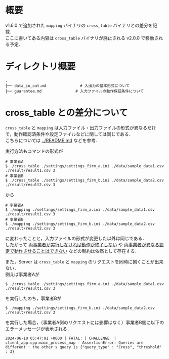 # 概要
v1.6.0 で追加された `mapping` バイナリの `cross_table` バイナリとの差分を記載．  
ここに書いてある内容は `cross_table` バイナリが廃止される v2.0.0 で移動される予定．


# ディレクトリ概要
```
.
├── data_in_out.md               # 入出力の基本形式について
├── guarantee.md               # 入力ファイルの動作保証条件について
```
# cross_table との差分について
`cross_table` と `mapping` は入力ファイル・出力ファイルの形式が異なるだけで，動作確認済条件や設定ファイルなどに関しては同じである．  
こちらについては [../README.md](../README.md) などを参考．

実行方法もコマンドの形式が
```console
# 事業者A
$ ./cross_table ./settings/settings_firm_a.ini ./data/sample_data1.csv ./result/result1.csv 3
# 事業者B
$ ./cross_table ./settings/settings_firm_b.ini ./data/sample_data2.csv ./result/result2.csv 3
```
から
```console
# 事業者A
$ ./mapping ./settings/settings_firm_a.ini ./data/sample_data1.csv ./result/result1.csv 3
# 事業者B
$ ./mapping ./settings/settings_firm_b.ini ./data/sample_data2.csv ./result/result2.csv 3
```
に変わったことと，入力ファイルの形式が変更した以外は同じである．  
したがって [両事業者が実行しなければ動作が終了しない](../README.md#両事業者が実行しなければ動作が終了しない) や [両事業者が異なる設定で動作させることはできない](../README.md#両事業者が異なる設定で動作させることはできない) などの制約は依然として存在する．  

また，Server は `cross_table` と `mapping` のリクエストを同時に捌くことが出来ない．  
例えば事業者Aが
```console
$ ./cross_table ./settings/settings_firm_a.ini ./data/sample_data1.csv ./result/result1.csv 3
```
を実行したのち，事業者Bが
```console
$ ./mapping ./settings/settings_firm_b.ini ./data/sample_data2.csv ./result/result2.csv 3
```
を実行した場合，（事業者A側のリクエストには影響はなく）事業者B側に以下のエラーメッセージが表示される．
```
2024-06-10 05:47:01 +0000 | FATAL: | CHALLENGE  | client_app.cpp:main_process_map - AssertionError: Queries are different : the other's query is {"query_type" : "Cross", "threshold" : 3}
```
